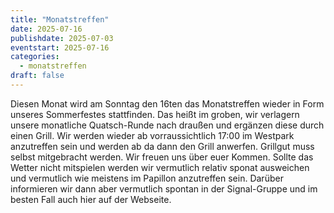 ```yaml
---
title: "Monatstreffen"
date: 2025-07-16
publishdate: 2025-07-03
eventstart: 2025-07-16
categories:
  - monatstreffen 
draft: false
---
```

Diesen Monat wird am Sonntag den 16ten das Monatstreffen wieder in Form unseres Sommerfestes stattfinden. Das heißt im groben, wir verlagern unsere monatliche Quatsch-Runde nach draußen und ergänzen diese durch einen Grill. Wir werden wieder ab vorraussichtlich 17:00 im Westpark anzutreffen sein und werden ab da dann den Grill anwerfen. Grillgut muss selbst mitgebracht werden. Wir freuen uns über euer Kommen.
Sollte das Wetter nicht mitspielen werden wir vermutlich relativ sponat ausweichen und vermutlich wie meistens im Papillon anzutreffen sein. Darüber informieren wir dann aber vermutlich spontan in der Signal-Gruppe und im besten Fall auch hier auf der Webseite.
